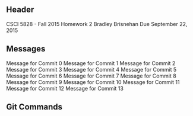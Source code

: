 ## Header
CSCI 5828 - Fall 2015
Homework 2
Bradley Brisnehan
Due September 22, 2015

## Messages
Message for Commit 0
Message for Commit 1
Message for Commit 2
Message for Commit 3
Message for Commit 4
Message for Commit 5
Message for Commit 6
Message for Commit 7
Message for Commit 8
Message for Commit 9
Message for Commit 10
Message for Commit 11
Message for Commit 12
Message for Commit 13

## Git Commands